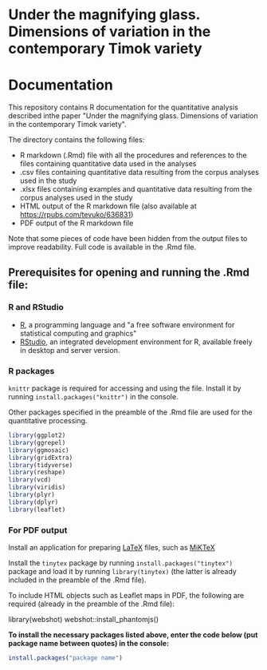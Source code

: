 # Under the magnifying glass. Dimensions of variation in the contemporary Timok variety
# Documentation

This repository contains R documentation for the quantitative analysis described inthe paper "Under the magnifying glass. Dimensions of variation in the contemporary Timok variety".

The directory contains the following files:

* R markdown (.Rmd) file with all the procedures and references to the files containing quantitative data used in the analyses
* .csv files containing quantitative data resulting from the corpus analyses used in the study
* .xlsx files containing examples and quantitative data resulting from the corpus analyses used in the study
* HTML output of the R markdown file (also available at https://rpubs.com/tevuko/636831)
* PDF output of the R markdown file

Note that some pieces of code have been hidden from the output files to improve readability. Full code is available in the .Rmd file.

## Prerequisites for opening and running the .Rmd file:

### R and RStudio 

* [R](https://www.r-project.org), a programming language and "a free software environment for statistical computing and graphics" 
* [RStudio](https://rstudio.com/products/rstudio/), an integrated development environment for R, available freely in desktop and server version.

### R packages

```knittr``` package is required for accessing and using the file. Install it by running ```install.packages("knittr")``` in the console.

Other packages specified in the preamble of the .Rmd file are used for the quantitative processing.
```r
library(ggplot2)
library(ggrepel)
library(ggmosaic)
library(gridExtra)
library(tidyverse)
library(reshape)
library(vcd)
library(viridis)
library(plyr)
library(dplyr)
library(leaflet)
```

### For PDF output

Install an application for preparing [LaTeX](https://en.wikipedia.org/wiki/LaTeX) files, such as [MiKTeX](https://miktex.org/download)

Install the ```tinytex``` package by running ```install.packages("tinytex")``` package and load it by running ```library(tinytex)``` (the latter is already included in the preamble of the .Rmd file).

To include HTML objects such as Leaflet maps in PDF, the following are required (already in the preamble of the .Rmd file):

library(webshot)
webshot::install_phantomjs()

**To install the necessary packages listed above, enter the code below (put package name between quotes) in the console:**

```r
install.packages("package name")
```
